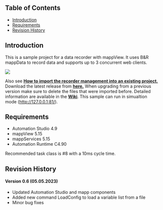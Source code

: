 ## Table of Contents
* [Introduction](#Introduction)
* [Requirements](#Requirements)
* [Revision History](#Revision-History)

<a name="Introduction"></a>
## Introduction
This is a sample project for a data recorder with mappView. It uses B&R mappData to record data and supports up to 3 concurrent web clients.

![](Logical/mappView/Resources/Media/screenshot.png)

Also see [**How to import the recorder management into an existing project.**](/Logical/mappRecorder/HowToImport.pdf) Download the latest release from [**here.**](../../releases) When upgrading from a previous version make sure to delete the files that were imported before. Detailed information are available in the [**Wiki**](https://github.com/br-automation-com/mappView-Recorder/wiki). This sample can run in simualtion mode (http://127.0.0.1:81/).

<a name="Requirements"></a>
## Requirements
* Automation Studio 4.9
* mappView 5.15
* mappServices 5.15
* Automation Runtime C4.90

Recommended task class is #8 with a 10ms cycle time.

<a name="Revision-History"></a>
## Revision History

#### Version 0.6 (05.05.2023)
- Updated Automation Studio and mapp components
- Added new command LoadConfig to load a variable list from a file
- Minor bug fixes

